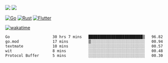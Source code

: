 [![](https://img.shields.io/badge/Windows_11-Pro-292e33?style=flat-square&logo=windows&logoColor=ffffff)](https://www.microsoft.com/en-us/windows/)
[![](https://img.shields.io/badge/macOS-Sonoma-292e33?style=flat-square&logo=apple&logoColor=ffffff)](https://www.apple.com/macbook-pro/) 

[![Go](https://img.shields.io/badge/-Go-DEA584?style=flat&logo=go&logoColor=000000)](https://golang.org/)
[![Rust](https://img.shields.io/badge/-Rust-DEA584?style=flat&logo=rust&logoColor=000000)](https://www.rust-lang.org)
[![Flutter](https://img.shields.io/badge/-Flutter-DEA584?style=flat&logo=flutter&logoColor=000000)](https://flutter.dev/)

[![wakatime](https://wakatime.com/badge/user/9bb0c784-91ca-4b5c-8e9c-b13ece0f7b09.svg)](https://wakatime.com/@9bb0c784-91ca-4b5c-8e9c-b13ece0f7b09)


<!--START_SECTION:waka-->

```txt
Go                   30 hrs 7 mins   ████████████████████████▒   96.82 %
go.mod               17 mins         ▒░░░░░░░░░░░░░░░░░░░░░░░░   00.94 %
textmate             10 mins         ░░░░░░░░░░░░░░░░░░░░░░░░░   00.57 %
wit                  8 mins          ░░░░░░░░░░░░░░░░░░░░░░░░░   00.48 %
Protocol Buffer      5 mins          ░░░░░░░░░░░░░░░░░░░░░░░░░   00.30 %
```

<!--END_SECTION:waka-->
